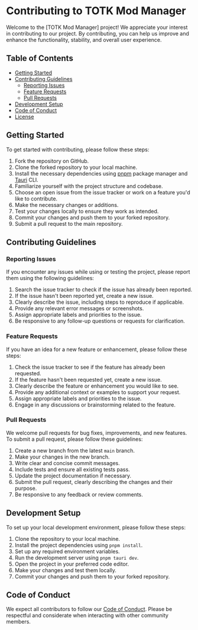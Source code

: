 # Contributing to TOTK Mod Manager

Welcome to the [TOTK Mod Manager] project! We appreciate your interest in contributing to our project. By contributing, you can help us improve and enhance the functionality, stability, and overall user experience.

## Table of Contents

- [Getting Started](#getting-started)
- [Contributing Guidelines](#contributing-guidelines)
  - [Reporting Issues](#reporting-issues)
  - [Feature Requests](#feature-requests)
  - [Pull Requests](#pull-requests)
- [Development Setup](#development-setup)
- [Code of Conduct](#code-of-conduct)
- [License](#license)

## Getting Started

To get started with contributing, please follow these steps:

1. Fork the repository on GitHub.
2. Clone the forked repository to your local machine.
3. Install the necessary dependencies using [pnpm](https://pnpm.io/) package manager and [Tauri](https://tauri.app/v1/guides/getting-started/prerequisites/) CLI.
4. Familiarize yourself with the project structure and codebase.
5. Choose an open issue from the issue tracker or work on a feature you'd like to contribute.
6. Make the necessary changes or additions.
7. Test your changes locally to ensure they work as intended.
8. Commit your changes and push them to your forked repository.
9. Submit a pull request to the main repository.

## Contributing Guidelines

### Reporting Issues

If you encounter any issues while using or testing the project, please report them using the following guidelines:

1. Search the issue tracker to check if the issue has already been reported.
2. If the issue hasn't been reported yet, create a new issue.
3. Clearly describe the issue, including steps to reproduce if applicable.
4. Provide any relevant error messages or screenshots.
5. Assign appropriate labels and priorities to the issue.
6. Be responsive to any follow-up questions or requests for clarification.

### Feature Requests

If you have an idea for a new feature or enhancement, please follow these steps:

1. Check the issue tracker to see if the feature has already been requested.
2. If the feature hasn't been requested yet, create a new issue.
3. Clearly describe the feature or enhancement you would like to see.
4. Provide any additional context or examples to support your request.
5. Assign appropriate labels and priorities to the issue.
6. Engage in any discussions or brainstorming related to the feature.

### Pull Requests

We welcome pull requests for bug fixes, improvements, and new features. To submit a pull request, please follow these guidelines:

1. Create a new branch from the latest `main` branch.
2. Make your changes in the new branch.
3. Write clear and concise commit messages.
4. Include tests and ensure all existing tests pass.
5. Update the project documentation if necessary.
6. Submit the pull request, clearly describing the changes and their purpose.
7. Be responsive to any feedback or review comments.

## Development Setup

To set up your local development environment, please follow these steps:

1. Clone the repository to your local machine.
2. Install the project dependencies using `pnpm install`.
3. Set up any required environment variables.
4. Run the development server using `pnpm tauri dev`.
5. Open the project in your preferred code editor.
6. Make your changes and test them locally.
7. Commit your changes and push them to your forked repository.

## Code of Conduct

We expect all contributors to follow our [Code of Conduct](CODE_OF_CONDUCT.md). Please be respectful and considerate when interacting with other community members.
